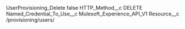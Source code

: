 <?xml version="1.0" encoding="UTF-8"?>
<CustomMetadata xmlns="http://soap.sforce.com/2006/04/metadata" xmlns:xsi="http://www.w3.org/2001/XMLSchema-instance" xmlns:xsd="http://www.w3.org/2001/XMLSchema">
    <label>UserProvisioning_Delete</label>
    <protected>false</protected>
    <values>
        <field>HTTP_Method__c</field>
        <value xsi:type="xsd:string">DELETE</value>
    </values>
    <values>
        <field>Named_Credential_To_Use__c</field>
        <value xsi:type="xsd:string">Mulesoft_Experience_API_V1</value>
    </values>
    <values>
        <field>Resource__c</field>
        <value xsi:type="xsd:string">/provisioning/users/</value>
    </values>
</CustomMetadata>
